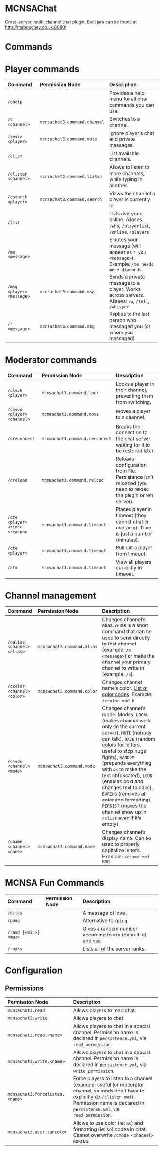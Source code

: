 MCNSAChat
=========

Cross-server, multi-channel chat plugin.
Built jars can be found at http://maboughey.co.uk:8080/
# Commands

# Player commands

|**Command**|**Permission Node**|**Description**|
|:------|:--------------|:----------|
|`/chelp`||Provides a help menu for all chat commands you can use.|
|`/c <channel>`|`mcnsachat3.command.channel`|Switches to a channel.|
|`/cmute <player>`|`mcnsachat3.command.mute`|Ignore player’s chat and private messages.|
|`/clist`||List available channels.|
|`/clisten <channel>`|`mcnsachat3.command.listen`|Allows to listen to more channels, while typing in another.|
|`/csearch <player>`|`mcnsachat3.command.search`|Views the channel a player is currently in.|
|`/list`||Lists everyone online. Aliases: `/who`, `/playerlist`, `/online`, `/players`|
|`/me <message>`||Emotes your message (will appear as `* you <message>`). Example: `/me needs more diamonds`|
|`/msg <player> <message>`|`mcnsachat3.command.msg`|Sends a private message to a player. Works across servers. Aliases: `/w`, `/tell`, `/whisper`|
|`/r <message>`|`mcnsachat3.command.msg`|Replies to the last person who messaged you (or whom you messaged)|
    
# Moderator commands

|**Command**|**Permission Node**|**Description**|
|:------|:--------------|:----------|
|`/clock <player>`|`mcnsachat3.command.lock`|Locks a player in their channel, preventing them from switching.|
|`/cmove <player> <channel>`|`mcnsachat3.command.move`|Moves a player to a channel.|
|`/creconnect`|`mcnsachat3.command.reconnect`|Breaks the connection to the chat server, waiting for it to be restored later.|
|`/creload`|`mcnsachat3.command.reload`|Reloads configuration from file. Persistance isn’t reloaded (you need to reload the plugin or teh server).|
|`/cto <player> <time> <reason>`|`mcnsachat3.command.timeout`|Places player in timeout (they cannot chat or use `/msg`). Time is just a number (minutes).|
|`/cto <player>`|`mcnsachat3.command.timeout`|Pull out a player from timeout.|
|`/cto`|`mcnsachat3.command.timeout`|View all players currently in timeout.|

# Channel management

|**Command**|**Permission Node**|**Description**|
|:------|:--------------|:----------|
|`/calias <channel> <alias>`|`mcnsachat3.command.alias`|Changes channel’s alias. Alias is a short command that can be used to send directly to that channel (example: `/m <message>`) or make the channel your primary channel to write in (example: `/m`).|
|`/ccolor <channel> <color>`|`mcnsachat3.command.color`|Changes channel name’s color. [List of color codes](http://www.minecraftwiki.net/wiki/Color_Codes). Example: `/ccolor mod b`.|
|`/cmode <channel> <mode>`|`mcnsachat3.command.mode`|Changes channel’s mode. Modes: `LOCAL` (makes channel work only on the current server), `MUTE` (nobody can talk), `RAVE` (random colors for letters, useful to stop huge fights), `RANDOM` (prepends everything with `&k` to make the text obfuscated), `LOUD` (enables bold and changes text to caps), `BORING` (removes all color and formatting), `PERSIST` (makes the channel show up in `/clist` even if it’s empty)|
|`/cname <channel> <name>`|`mcnsachat3.command.name`|Changes channel’s display name. Can be used to properly capitalize letters. Example: `/cname mod MOD`|
    
# MCNSA Fun Commands

|**Command**|**Permission Node**|**Description**|
|:------|:--------------|:----------|
|`/dicks`||A message of love.|
|`/pong`||Alternative to `/ping`.|
|`/rand [<min>] <max>`||Gives a random number according to `min` (default: `0`) and `max`.|
|`/ranks`||Lists all of the server ranks.|

# Configuration

## Permissions

|**Permission Node**|**Description**|
|:------|:----------|
|`mcnsachat3.read`|Allows players to read chat.|
|`mcnsachat3.write`|Allows players to chat.|
|`mcnsachat3.read.<name>`|Allows players to chat in a special channel. Permission name is declared in `persistence.yml`, via `read_permission`.|
|`mcnsachat3.write.<name>`|Allows players to chat in a special channel. Permission name is declared in `persistence.yml`, via `write_permission`.|
|`mcnsachat3.forcelisten.<name>`|Force players to listen to a channel (example: useful for moderator channel, so mods don’t have to explicitly do `/clisten mod`). Permission name is declared in `persistence.yml`, via `read_permission`.|
|`mcnsachat3.user.cancolor`|Allows to use color (ie: `&c`) and formatting (ie: `&o`) codes in chat. Cannot overwrite `/cmode <channel> BORING`.|
